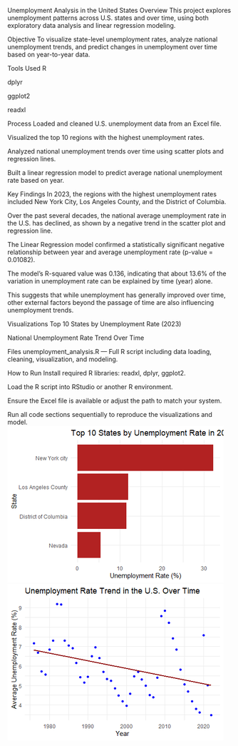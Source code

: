 Unemployment Analysis in the United States
Overview
This project explores unemployment patterns across U.S. states and over time, using both exploratory data analysis and linear regression modeling.

Objective
To visualize state-level unemployment rates, analyze national unemployment trends, and predict changes in unemployment over time based on year-to-year data.

Tools Used
R

dplyr

ggplot2

readxl

Process
Loaded and cleaned U.S. unemployment data from an Excel file.

Visualized the top 10 regions with the highest unemployment rates.

Analyzed national unemployment trends over time using scatter plots and regression lines.

Built a linear regression model to predict average national unemployment rate based on year.

Key Findings
In 2023, the regions with the highest unemployment rates included New York City, Los Angeles County, and the District of Columbia.

Over the past several decades, the national average unemployment rate in the U.S. has declined, as shown by a negative trend in the scatter plot and regression line.

The Linear Regression model confirmed a statistically significant negative relationship between year and average unemployment rate (p-value = 0.01082).

The model’s R-squared value was 0.136, indicating that about 13.6% of the variation in unemployment rate can be explained by time (year) alone.

This suggests that while unemployment has generally improved over time, other external factors beyond the passage of time are also influencing unemployment trends.

Visualizations
Top 10 States by Unemployment Rate (2023)

National Unemployment Rate Trend Over Time

Files
unemployment_analysis.R — Full R script including data loading, cleaning, visualization, and modeling.

How to Run
Install required R libraries: readxl, dplyr, ggplot2.

Load the R script into RStudio or another R environment.

Ensure the Excel file is available or adjust the path to match your system.

Run all code sections sequentially to reproduce the visualizations and model.
![Top 10 Unemployment](Top10.png)
![Unemployment Trend](Trend.png)
